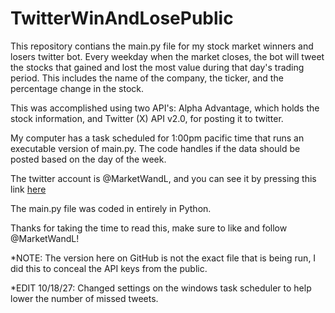 # TwitterWinAndLosePublic

This repository contians the main.py file for my stock market winners and losers twitter bot. Every weekday when the market closes, the bot will tweet the stocks that
gained and lost the most value during that day's trading period. This includes the name of the company, the ticker, and the percentage change in the stock. 

This was accomplished using two API's: Alpha Advantage, which holds the stock information, and Twitter (X) API v2.0, for posting it to twitter.

My computer has a task scheduled for 1:00pm pacific time that runs an executable version of main.py. The code handles if the data should be posted based on the day of the week.

The twitter account is @MarketWandL, and you can see it by pressing this link [here](https://twitter.com/MarketWandL)

The main.py file was coded in entirely in Python.

Thanks for taking the time to read this, make sure to like and follow @MarketWandL!

*NOTE: The version here on GitHub is not the exact file that is being run, I did this to conceal the API keys from the public.

*EDIT 10/18/27: Changed settings on the windows task scheduler to help lower the number of missed tweets.
